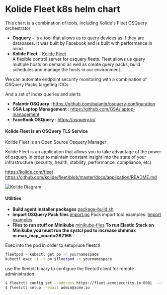 # Kolide Fleet k8s helm chart
This chart is  a combination of tools, including Kolide's Fleet OSQuery orchestrator

-   **Osquery** – Is a tool that allows us to query devices as if they are databases. It was built by Facebook and is built with performance in mind.
-   **Kolide Fleet** – 
[Kolide Fleet](https://kolide.com/fleet)    
A flexible control server for osquery fleets. Fleet allows us query multiple hosts on demand as well as create query packs, build schedules and manage the hosts in our environment.

We can automate endpoint security monitoring with a combination of OSQuery Packs targeting IOCs:

And a set of Index queries and alerts

-   **Palantir OSQuery** : https://github.com/palantir/osquery-configuration
-   **GSA Laptop Management** : https://github.com/GSA/laptop-management
-   **FaceBook OSQuery** : https://osquery.io/


#### Kolide Fleet is an OSQuery TLS Service

Kolide Fleet is an Open Source Osquery Manager

Kolide Fleet is an application that allows you to take advantage of the power of osquery
in order to maintain constant insight into the state of your infrastructure (security, health, stability, performance, compliance, etc).

https://kolide.com/fleet
https://github.com/kolide/fleet/blob/master/docs/application/README.md

![Kolide Diagram](../docs/kolide.png)

#### Utilities

-   **Build agent installer packages**    [package-build.sh](../docs/package-build.sh)
-   **Import OSQuery Pack files**   [import.go](../docs/import.go)
    Pack import tool examples: [Import examples](https://gist.github.com/marpaia/9e061f81fa60b2825f4b6bb8e0cd2c77)
-   **Files to run stuff on Minikube** [minikube-files](../docs/minikube/)
    **To run Elastic Stack on Minikube you must run the systcl pod to
    increase shmmax m.max_map_count=262166**


Exec into the pod in order to setup/use fleetctl

```zsh
fleetpod = kubectl get po -n yournamespace
kubectl exec -i -t po $fleetpod -n yournamespace
```


use the fleetctl binary to configure the fleetctl client for remote administration

```bash
$ fleetctl config set --address https://fleet.acmesecurity.io:8081  --tls-skip-verify
$ fleetctl setup --email admin@acme.io
```

